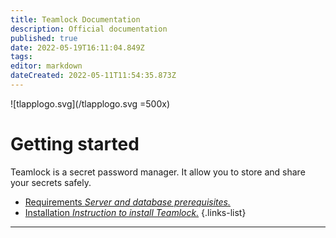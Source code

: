 ```yaml
---
title: Teamlock Documentation
description: Official documentation
published: true
date: 2022-05-19T16:11:04.849Z
tags: 
editor: markdown
dateCreated: 2022-05-11T11:54:35.873Z
---
```


![tlapplogo.svg](/tlapplogo.svg =500x)

# Getting started
Teamlock is a secret password manager. It allow you to store and share your secrets safely.

- [Requirements *Server and database prerequisites.*](/install/requirements)
- [Installation *Instruction to install Teamlock.*](/install/installation)
{.links-list}

---
